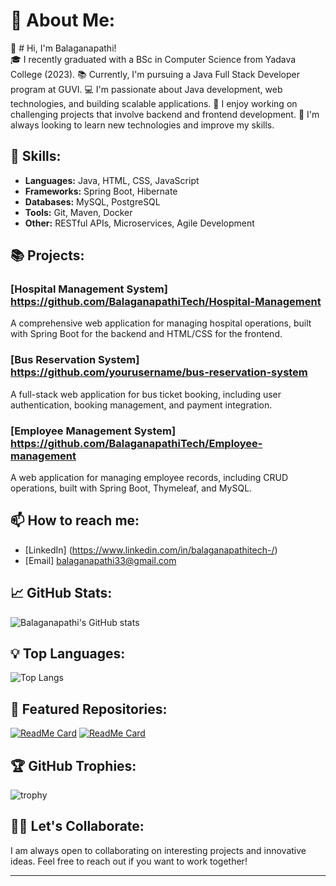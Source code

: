 # 💫 About Me:
👋 # Hi, I'm Balaganapathi!<br>
🎓 I recently graduated with a BSc in Computer Science from Yadava College (2023).
📚 Currently, I'm pursuing a Java Full Stack Developer program at GUVI.
💻 I'm passionate about Java development, web technologies, and building scalable applications.
🚀 I enjoy working on challenging projects that involve backend and frontend development.
🌱 I'm always looking to learn new technologies and improve my skills.

## 🔧 Skills:
- **Languages:** Java, HTML, CSS, JavaScript
- **Frameworks:** Spring Boot, Hibernate
- **Databases:** MySQL, PostgreSQL
- **Tools:** Git, Maven, Docker
- **Other:** RESTful APIs, Microservices, Agile Development

## 📚 Projects:
### [Hospital Management System] https://github.com/BalaganapathiTech/Hospital-Management
A comprehensive web application for managing hospital operations, built with Spring Boot for the backend and HTML/CSS for the frontend.

### [Bus Reservation System] https://github.com/yourusername/bus-reservation-system
A full-stack web application for bus ticket booking, including user authentication, booking management, and payment integration.

### [Employee Management System] https://github.com/BalaganapathiTech/Employee-management
A web application for managing employee records, including CRUD operations, built with Spring Boot, Thymeleaf, and MySQL.


## 📫 How to reach me:
- [LinkedIn] (https://www.linkedin.com/in/balaganapathitech-/)
- [Email] balaganapathi33@gmail.com

## 📈 GitHub Stats:
![Balaganapathi's GitHub stats](https://github-readme-stats.vercel.app/api?username=yourusername&show_icons=true&theme=radical)

## 💡 Top Languages:
![Top Langs](https://github-readme-stats.vercel.app/api/top-langs/?username=yourusername&layout=compact&theme=radical)

## 🌟 Featured Repositories:
[![ReadMe Card](https://github-readme-stats.vercel.app/api/pin/?username=yourusername&repo=hospital-management-system&theme=radical)](https://github.com/yourusername/hospital-management-system)
[![ReadMe Card](https://github-readme-stats.vercel.app/api/pin/?username=yourusername&repo=bus-reservation-system&theme=radical)](https://github.com/yourusername/bus-reservation-system)

## 🏆 GitHub Trophies:
![trophy](https://github-profile-trophy.vercel.app/?username=yourusername&theme=radical)

## 👨‍💻 Let's Collaborate:
I am always open to collaborating on interesting projects and innovative ideas. Feel free to reach out if you want to work together!

---
